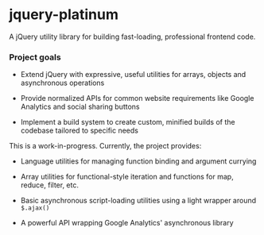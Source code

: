 jquery-platinum
===============

A jQuery utility library for building fast-loading, professional frontend code.

### Project goals

* Extend jQuery with expressive, useful utilities for arrays, objects and asynchronous operations

* Provide normalized APIs for common website requirements like Google Analytics and social sharing buttons

* Implement a build system to create custom, minified builds of the codebase tailored to specific needs

This is a work-in-progress. Currently, the project provides:

* Language utilities for managing function binding and argument currying

* Array utilities for functional-style iteration and functions for map, reduce, filter, etc.

* Basic asynchronous script-loading utilities using a light wrapper around `$.ajax()`

* A powerful API wrapping Google Analytics' asynchronous library

